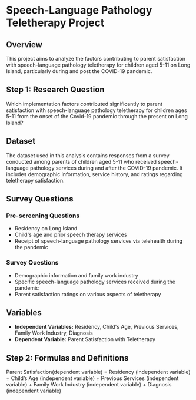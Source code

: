 # Speech-Language Pathology Teletherapy Project

## Overview
This project aims to analyze the factors contributing to parent satisfaction with speech-language pathology teletherapy for children aged 5-11 on Long Island, particularly during and post the COVID-19 pandemic.

## Step 1: Research Question
Which implementation factors contributed significantly to parent satisfaction with speech-language pathology teletherapy for children ages 5-11 from the onset of the Covid-19 pandemic through the present on Long Island?

## Dataset
The dataset used in this analysis contains responses from a survey conducted among parents of children aged 5-11 who received speech-language pathology services during and after the COVID-19 pandemic. It includes demographic information, service history, and ratings regarding teletherapy satisfaction.

## Survey Questions
### Pre-screening Questions
- Residency on Long Island
- Child's age and prior speech therapy services
- Receipt of speech-language pathology services via telehealth during the pandemic

### Survey Questions
- Demographic information and family work industry
- Specific speech-language pathology services received during the pandemic
- Parent satisfaction ratings on various aspects of teletherapy

## Variables
- **Independent Variables:** Residency, Child's Age, Previous Services, Family Work Industry, Diagnosis
- **Dependent Variable:** Parent Satisfaction with Teletherapy

## Step 2: Formulas and Definitions
Parent Satisfaction(dependent variable) = Residency (independent variable) + Child’s Age (independent variable) + Previous Services (independent variable) + Family Work Industry (independent variable) + Diagnosis (independent variable)
